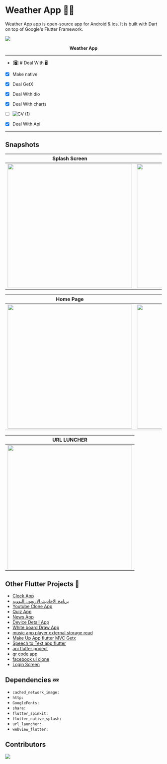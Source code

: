 #  Weather App ✍🏻

Weather App app is open-source  app for Android & ios. It is built with Dart on top of Google's Flutter Framework.



<p><img src="snapshot/hole.jpg" /></p>
<p align="center"><b>Weather App</b></p>

-------------------------------
- [🖥] # Deal With 🖥
- [x] Make native
- [x] Deal GetX
- [x] Deal With dio
- [x] Deal With charts
- [ ] ![CV (1)](https://github.com/muhammad-talat1610/weather-app/assets/128619762/ea1a5591-f230-44e5-920d-cd2976022dee)

- [x] Deal With Api


------------------------------


## Snapshots


| Splash Screen | Welcome Screen|
|------|-------|
|<img src="snapshot/splash.jpg" width="400">|<img src="snapshot/wecome.jpg" width="400">|

| Home Page | Detail  Page|
|------|-------|
|<img src="snapshot/home.jpg" width="400">|<img src="snapshot/detail.jpg" width="400">|


| URL LUNCHER
|------
|<img src="snapshot/url.jpg" width="400">



## Other Flutter Projects 🔐
- [ Clock App](https://github.com/itsherifAhmed/clock-App)
- [برنامج الاحاديث الاربعون النوويه](https://github.com/itsherifAhmed/alnawawiforty)
- [Youtube Clone App](https://github.com/itsherifAhmed/youtube-clone-app-Getx-youtube-Data-api-V3)
- [Quiz App](https://github.com/itsherifAhmed/Quiz-app)
- [News App](https://github.com/itsherifAhmed/NewsApp)
- [Device Detail App](https://github.com/itsherifAhmed/device-detail-app)
- [White board Draw App](https://github.com/itsherifAhmed/draw-app)
- [music app player external storage read](https://github.com/itsherifAhmed/Music-Player-Read-external-Storage-Flutter-app)
- [Make Up App flutter MVC Getx](https://github.com/itsherifAhmed/MakeUp-App)
- [Speech to Text app flutter](https://github.com/itsherifAhmed/Speech-to-text-app)
- [api flutter project](https://github.com/itsherifAhmed/apiFlutter-Project)
- [qr code app](https://github.com/itsherifAhmed/qr-barcode)
- [facebook ui clone](https://github.com/itsherifAhmed/facebook-ui-clone)
- [Login Screen](https://github.com/itsherifAhmed/login-screen)


## Dependencies 💤
 -  `cached_network_image:`
 -  `http:`
 -  `GoogleFonts:`
 -  `share:`
 -  `flutter_spinkit:`
 -  `flutter_native_splash:`
 -  `url_launcher:`
 -  `webview_flutter:`



## Contributors

<a href="https://github.com/itsherifAhmed">
  <img src="https://github.com/itsherifAhmed.png?size=50">
</a>


